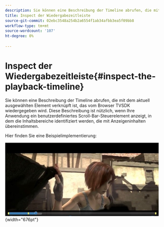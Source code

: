 ```yaml
---
description: Sie können eine Beschreibung der Timeline abrufen, die mit dem aktuell ausgewählten Element verknüpft ist, das vom Browser TVSDK wiedergegeben wird. Diese Beschreibung ist nützlich, wenn Ihre Anwendung ein benutzerdefiniertes Scroll-Bar-Steuerelement anzeigt, in dem die Inhaltsbereiche identifiziert werden, die mit Anzeigeninhalten übereinstimmen.
title: Inspect der Wiedergabezeitleiste
source-git-commit: 02ebc3548a254b2a6554f1ab34afbb3ea5f09bb8
workflow-type: tm+mt
source-wordcount: '107'
ht-degree: 0%

---
```


# Inspect der Wiedergabezeitleiste{#inspect-the-playback-timeline}

Sie können eine Beschreibung der Timeline abrufen, die mit dem aktuell ausgewählten Element verknüpft ist, das vom Browser TVSDK wiedergegeben wird. Diese Beschreibung ist nützlich, wenn Ihre Anwendung ein benutzerdefiniertes Scroll-Bar-Steuerelement anzeigt, in dem die Inhaltsbereiche identifiziert werden, die mit Anzeigeninhalten übereinstimmen.

Hier finden Sie eine Beispielimplementierung:
<!--<a id="fig_9CB8AF44F122405C9B78006ADC10F5B1"></a>-->

![](assets/timeline.png){width="676pt"}
